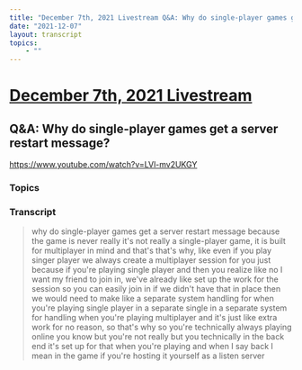 ```yaml
---
title: "December 7th, 2021 Livestream Q&A: Why do single-player games get a server restart message?"
date: "2021-12-07"
layout: transcript
topics:
    - ""
---
```

# [December 7th, 2021 Livestream](../2021-12-07.md)
## Q&A: Why do single-player games get a server restart message?
https://www.youtube.com/watch?v=LVl-mv2UKGY

### Topics


### Transcript

> why do single-player games get a server restart message because the game is never really it's not really a single-player game, it is built for multiplayer in mind and that's that's why, like even if you play singer player we always create a multiplayer session for you just because if you're playing single player and then you realize like no I want my friend to join in, we've already like set up the work for the session so you can easily join in if we didn't have that in place then we would need to make like a separate system handling for when you're playing single player in a separate single in a separate system for handling when you're playing multiplayer and it's just like extra work for no reason, so that's why so you're technically always playing online you know but you're not really but you technically in the back end it's set up for that when you're playing and when I say back I mean in the game if you're hosting it yourself as a listen server
